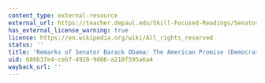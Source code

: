 ```yaml
---
content_type: external-resource
external_url: https://teacher.depaul.edu/Skill-Focused-Readings/SenatorBarackObama--TheAmericanPromise.pdf
has_external_license_warning: true
license: https://en.wikipedia.org/wiki/All_rights_reserved
status: ''
title: 'Remarks of Senator Barack Obama: The American Promise (Democratic Convention)'
uid: 686b37e4-ceb7-4920-9d66-a218f595a6a4
wayback_url: ''
---
```

